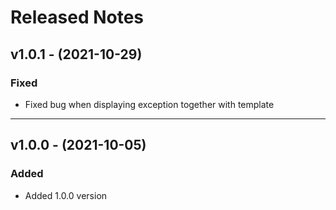 # Released Notes

## v1.0.1 - (2021-10-29)

### Fixed

- Fixed bug when displaying exception together with template 

------------------------------------------------

## v1.0.0 - (2021-10-05)

### Added

- Added 1.0.0 version